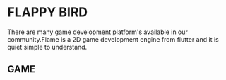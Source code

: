 # FLAPPY BIRD

There are many game development platform's available in our community.Flame is a 2D game development engine from flutter and it is quiet simple to understand.

## GAME 







